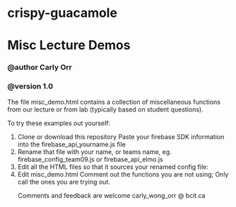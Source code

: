 # crispy-guacamole
#
# Misc Lecture Demos

### @author  Carly Orr
### @version  1.0

The file misc_demo.html contains a collection of miscellaneous functions 
from our lecture or from lab (typically based on student questions).

To try these examples out yourself:

<ol> 
<li> Clone or download this repository
<l1> Paste your firebase SDK information into the firebase_api_yourname.js file
<li> Rename that file with your name, or teams name, eg. firebase_config_team09.js or firebase_api_elmo.js
<li> Edit all the HTML files so that it sources your renamed config file:
     <script src="./firebase_api_team09.js"> </script>
     <script src="./firebase_api_elmo.js"> </script>
<li> Edit misc_demo.html
     Comment out the functions you are not using;
     Only call the ones you are trying out.
  
  Comments and feedback are welcome carly_wong_orr @ bcit.ca
    


